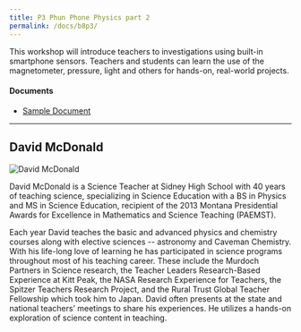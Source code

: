 ```yaml
---
title: P3 Phun Phone Physics part 2
permalink: /docs/b8p3/
---
```


This workshop will introduce teachers to investigations using built-in smartphone sensors.  Teachers and students can learn the use of the magnetometer, pressure, light and others for hands-on, real-world projects.

#### Documents
 - [Sample Document](../wednesday/breakout7/documents/b1p1d1.pdf)

***

## David McDonald

![David McDonald](../wed/breakout7/images/david.png)

David McDonald is a Science Teacher at Sidney High School with 40 years of teaching science,  specializing in Science Education with a BS in Physics and MS in Science Education,  recipient of the 2013 Montana Presidential Awards for Excellence in Mathematics and Science Teaching (PAEMST).

 Each year David teaches the basic and advanced physics and chemistry courses along with elective sciences -- astronomy and Caveman Chemistry.
With his life-long love of learning he has participated in science programs throughout most of his teaching career. These include the Murdoch Partners in Science research, the Teacher Leaders Research-Based Experience at Kitt Peak, the NASA Research Experience for Teachers, the Spitzer Teachers Research Project, and the Rural Trust Global Teacher Fellowship which took him to Japan. David often presents at the state and national teachers’ meetings to share his experiences.   He utilizes a hands-on exploration of science content in teaching.
